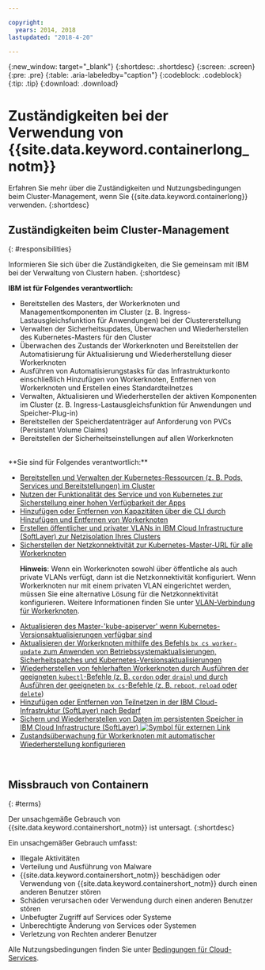```yaml
---

copyright:
  years: 2014, 2018
lastupdated: "2018-4-20"

---
```


{:new_window: target="_blank"}
{:shortdesc: .shortdesc}
{:screen: .screen}
{:pre: .pre}
{:table: .aria-labeledby="caption"}
{:codeblock: .codeblock}
{:tip: .tip}
{:download: .download}

# Zuständigkeiten bei der Verwendung von {{site.data.keyword.containerlong_notm}}
Erfahren Sie mehr über die Zuständigkeiten und Nutzungsbedingungen beim Cluster-Management, wenn Sie {{site.data.keyword.containerlong}} verwenden.
{:shortdesc}

## Zuständigkeiten beim Cluster-Management
{: #responsibilities}

Informieren Sie sich über die Zuständigkeiten, die Sie gemeinsam mit IBM bei der Verwaltung von Clustern haben.
{:shortdesc}

**IBM ist für Folgendes verantwortlich:**

- Bereitstellen des Masters, der Workerknoten und Managementkomponenten im Cluster (z. B. Ingress-Lastausgleichsfunktion für Anwendungen) bei der Clustererstellung
- Verwalten der Sicherheitsupdates, Überwachen und Wiederherstellen des Kubernetes-Masters für den Cluster
- Überwachen des Zustands der Workerknoten und Bereitstellen der Automatisierung für Aktualisierung und Wiederherstellung dieser Workerknoten
- Ausführen von Automatisierungstasks für das Infrastrukturkonto einschließlich Hinzufügen von Workerknoten, Entfernen von Workerknoten und Erstellen eines Standardteilnetzes
- Verwalten, Aktualisieren und Wiederherstellen der aktiven Komponenten im Cluster (z. B. Ingress-Lastausgleichsfunktion für Anwendungen und Speicher-Plug-in)
- Bereitstellen der Speicherdatenträger auf Anforderung von PVCs (Persistant Volume Claims)
- Bereitstellen der Sicherheitseinstellungen auf allen Workerknoten

</br>
**Sie sind für Folgendes verantwortlich:**

- [Bereitstellen und Verwalten der Kubernetes-Ressourcen (z. B. Pods, Services und Bereitstellungen) im Cluster](cs_app.html#app_cli)
- [Nutzen der Funktionalität des Service und von Kubernetes zur Sicherstellung einer hohen Verfügbarkeit der Apps](cs_app.html#highly_available_apps)
- [Hinzufügen oder Entfernen von Kapazitäten über die CLI durch Hinzufügen und Entfernen von Workerknoten](cs_cli_reference.html#cs_worker_add)
- [Erstellen öffentlicher und privater VLANs in IBM Cloud Infrastructure (SoftLayer) zur Netzisolation Ihres Clusters](/docs/infrastructure/vlans/getting-started.html#getting-started-with-vlans)
- [Sicherstellen der Netzkonnektivität zur Kubernetes-Master-URL für alle Workerknoten](cs_firewall.html#firewall) <p>**Hinweis**: Wenn ein Workerknoten sowohl über öffentliche als auch private VLANs verfügt, dann ist die Netzkonnektivität konfiguriert. Wenn Workerknoten nur mit einem privaten VLAN eingerichtet werden, müssen Sie eine alternative Lösung für die Netzkonnektivität konfigurieren. Weitere Informationen finden Sie unter [VLAN-Verbindung für Workerknoten](cs_clusters.html#worker_vlan_connection). </p>
- [Aktualisieren des Master-'kube-apiserver' wenn Kubernetes-Versionsaktualisierungen verfügbar sind](cs_cluster_update.html#master)
- [Aktualisieren der Workerknoten mithilfe des Befehls `bx cs worker-update` zum Anwenden von Betriebssystemaktualisierungen, Sicherheitspatches und Kubernetes-Versionsaktualisierungen](cs_cluster_update.html#worker_node)
- [Wiederherstellen von fehlerhaften Workerknoten durch Ausführen der geeigneten `kubectl`-Befehle (z. B. `cordon` oder `drain`) und durch Ausführen der geeigneten `bx cs`-Befehle (z. B. `reboot`, `reload` oder `delete`](cs_cli_reference.html#cs_worker_reboot))
- [Hinzufügen oder Entfernen von Teilnetzen in der IBM Cloud-Infrastruktur (SoftLayer) nach Bedarf](cs_subnets.html#subnets)
- [Sichern und Wiederherstellen von Daten im persistenten Speicher in IBM Cloud Infrastructure (SoftLayer) ![Symbol für externen Link](../icons/launch-glyph.svg "Symbol für externen Link")](../services/RegistryImages/ibm-backup-restore/index.html)
- [Zustandsüberwachung für Workerknoten mit automatischer Wiederherstellung konfigurieren](cs_health.html#autorecovery)

<br />


## Missbrauch von Containern
{: #terms}

Der unsachgemäße Gebrauch von {{site.data.keyword.containershort_notm}} ist untersagt.
{:shortdesc}

Ein unsachgemäßer Gebrauch umfasst:

*   Illegale Aktivitäten
*   Verteilung und Ausführung von Malware
*   {{site.data.keyword.containershort_notm}} beschädigen oder Verwendung von {{site.data.keyword.containershort_notm}} durch einen anderen Benutzer stören
*   Schäden verursachen oder Verwendung durch einen anderen Benutzer stören
*   Unbefugter Zugriff auf Services oder Systeme
*   Unberechtigte Änderung von Services oder Systemen
*   Verletzung von Rechten anderer Benutzer


Alle Nutzungsbedingungen finden Sie unter [Bedingungen für Cloud-Services](https://console.bluemix.net/docs/overview/terms-of-use/notices.html#terms).

